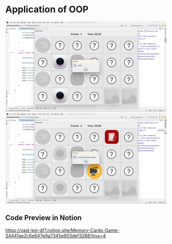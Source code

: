 # Application of OOP

![not a match](umatched.png) ![a match](matched.png)

## Code Preview in Notion
https://vast-koi-df7.notion.site/Memory-Cards-Game-34441ae2c6e647e9a7345e903def3288?pvs=4
